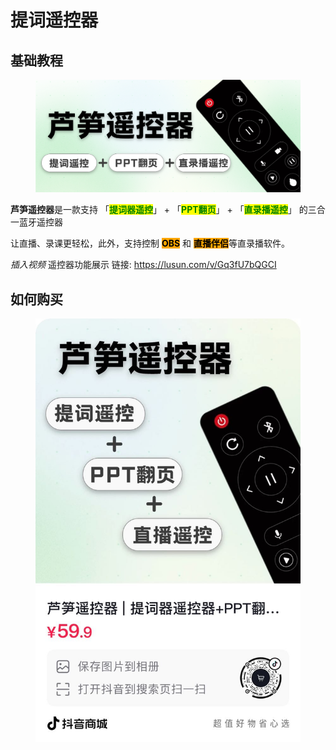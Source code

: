 # 提词遥控器

## 基础教程

<figure><img src="../.gitbook/assets/image (9).png" alt=""><figcaption></figcaption></figure>

**芦笋遥控器**是一款支持 「<mark style="color:green;">**提词器遥控**</mark>」 + 「<mark style="color:green;">**PPT翻页**</mark>」 + 「<mark style="color:green;">**直录播遥控**</mark>」 的三合一蓝牙遥控器

让直播、录课更轻松，此外，支持控制 <mark style="background-color:orange;">**OBS**</mark> 和 <mark style="background-color:orange;">**直播伴侣**</mark>等直录播软件。



_插入视频_   遥控器功能展示 链接: https://lusun.com/v/Gq3fU7bQGCI

## 如何购买

<figure><img src="../.gitbook/assets/image (7).png" alt=""><figcaption></figcaption></figure>
